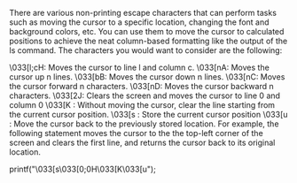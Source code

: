 There are various non-printing escape characters that can perform tasks such as moving the cursor to a specific location, changing the font and background colors, etc. You can use them to move the cursor to calculated positions to achieve the neat column-based formatting like the output of the ls command. The characters you would want to consider are the following:

\033[l;cH: Moves the cursor to line l and column c. \033[nA: Moves the cursor up n lines. \033[bB: Moves the cursor down n lines. \033[nC: Moves the cursor forward n characters. \033[nD: Moves the cursor backward n characters. \033[2J: Clears the screen and moves the cursor to line 0 and column 0 \033[K : Without moving the cursor, clear the line starting from the current cursor position. \033[s : Store the current cursor position \033[u : Move the cursor back to the previously stored location. For example, the following statement moves the cursor to the the top-left corner of the screen and clears the first line, and returns the cursor back to its original location.

printf("\033[s\033[0;0H\033[K\033[u");